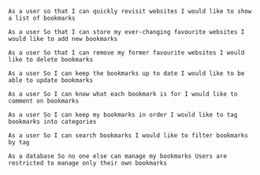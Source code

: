 ``As a user
so that I can quickly revisit websites
I would like to show a list of bookmarks``

``As a user
So that I can store my ever-changing favourite websites
I would like to add new bookmarks``

``As a user
So that I can remove my former favourite websites
I would like to delete bookmarks``

``As a user
So I can keep the bookmarks up to date
I would like to be able to update bookmarks``

``As a user
So I can know what each bookmark is for
I would like to comment on bookmarks``

``As a user
So I can keep my bookmarks in order
I would like to tag bookmarks into categories``

``As a user
So I can search bookmarks
I would like to filter bookmarks by tag``

``As a database
So no one else can manage my bookmarks
Users are restricted to manage only their own bookmarks``
